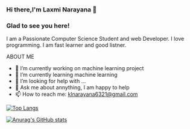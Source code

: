 ### Hi there,I'm Laxmi Narayana 👋
### Glad to see you here!
I am a Passionate Computer Science Student and web Developer. I love programming. I am fast learner and good listner.

ABOUT ME
- 🔭 I’m currently working on machine learning project
- 🌱 I’m currently learning machine learning
- 🤔 I’m looking for help with ...
- 💬 Ask me about annything, I am happy to help
- 📫 How to reach me: klnarayana6321@gmail.com

[![Top Langs](https://github-readme-stats.vercel.app/api/top-langs/?username=LaxmiNarayanaKarri&langs_count=8)](https://github.com/anuraghazra/github-readme-stats)

[![Anurag's GitHub stats](https://github-readme-stats.vercel.app/api?username=LaxmiNarayanaKarri)](https://github.com/LaxmiNarayanaKarri/github-readme-stats)

